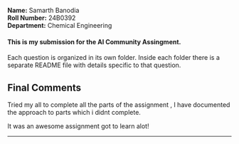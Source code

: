 
**Name:** Samarth Banodia  
**Roll Number:** 24B0392  
**Department:** Chemical Engineering  

#### This is my submission for the AI Community Assingment.

Each question is organized in its own folder. Inside each folder there is a separate README file with details specific to that question.


## Final Comments

Tried my all to complete all the parts of the assignment , I have documented the approach to parts which i didnt complete.

It was an awesome assignment got to learn alot!

---


